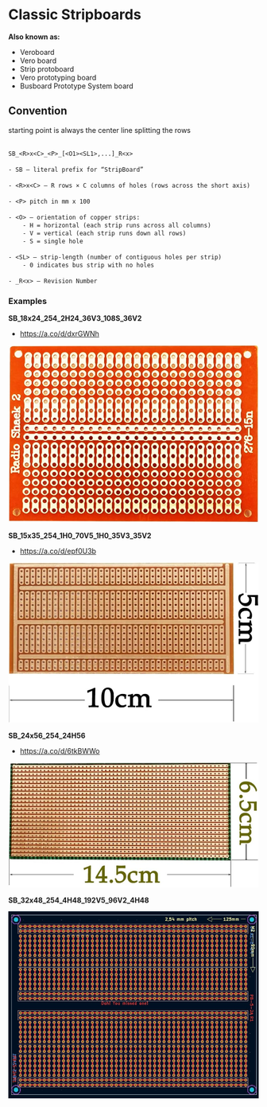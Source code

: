 # Classic Stripboards

**Also known as:**

- Veroboard
- Vero board
- Strip protoboard
- Vero prototyping board
- Busboard Prototype System board

## Convention

starting point is always the center line splitting the rows

```

SB_<R>x<C>_<P>_[<O1><SL1>,...]_R<x>

- SB — literal prefix for “StripBoard”

- <R>x<C> — R rows × C columns of holes (rows across the short axis)

- <P> pitch in mm x 100

- <O> — orientation of copper strips:
    - H = horizontal (each strip runs across all columns)
    - V = vertical (each strip runs down all rows)
    - S = single hole

- <SL> — strip-length (number of contiguous holes per strip)
    - 0 indicates bus strip with no holes

- _R<x> — Revision Number

```

### Examples

**SB_18x24_254_2H24_36V3_108S_36V2**

- https://a.co/d/dxrGWNh

![alt text](assets/images/strip_example2.jpg)

**SB_15x35_254_1H0_70V5_1H0_35V3_35V2**

- https://a.co/d/epf0U3b

![alt text](assets/images/strip_example1.jpg)

**SB_24x56_254_24H56**

- https://a.co/d/6tkBWWo

![alt text](assets/images/strip_example3.png)

**SB_32x48_254_4H48_192V5_96V2_4H48**

![alt text](assets/images/strip_example4.jpg)
